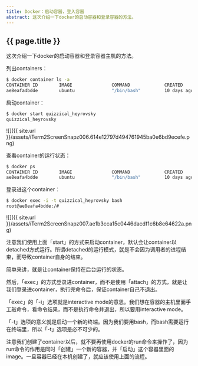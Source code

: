 ```yaml
---
title: Docker：启动容器，登入容器
abstract: 这次介绍一下docker的启动容器和登录容器的方法。
---
```


## {{ page.title }}

这次介绍一下docker的启动容器和登录容器主机的方法。

列出containers：

```bash
$ docker container ls -a
CONTAINER ID        IMAGE               COMMAND             CREATED             STATUS                    PORTS               NAMES
ae8eafa4bdde        ubuntu              "/bin/bash"         10 days ago         Exited (255) 8 days ago                       quizzical_heyrovsky
```

启动container：

```bash
$ docker start quizzical_heyrovsky
quizzical_heyrovsky
```

![]({{ site.url }}/assets/iTerm2ScreenSnapz006.614e12797d494761945ba0e6bd9ecefe.png)

查看container的运行状态：

```bash
$ docker ps
CONTAINER ID        IMAGE               COMMAND             CREATED             STATUS              PORTS               NAMES
ae8eafa4bdde        ubuntu              "/bin/bash"         10 days ago         Up 5 minutes                            quizzical_heyrovsky
```

登录进这个container：

```bash
$ docker exec -i -t quizzical_heyrovsky bash
root@ae8eafa4bdde:/#
```

![]({{ site.url }}/assets/iTerm2ScreenSnapz007.ae1b3cca15c0446dacdf1c6b8e64622a.png)

注意我们使用上面「start」的方式来启动container，默认会让container以detached方式运行。所谓detached的运行模式，就是不会因为调用者的进程结束，而导致container自身的结束。

简单来讲，就是让container保持在后台运行的状态。

然后，「exec」的方式登录进container，而不是使用「attach」的方式，就是让我们登录进container，执行完命令后，保证container自己不退出。

「exec」的「-i」选项就是interactive mode的意思。我们想在容器的主机里面手工敲命令，看命令结果，而不是执行命令并退出，所以要用interactive mode。

「-t」选项的意义就是启动一个新的终端。因为我们要用bash，而bash需要运行在终端里，所以「-t」选项是必不可少的。

注意我们创建了container以后，就不要再使用docker的run命令来操作了，因为run命令的作用是同时「创建」一个新的容器，并「启动」这个容器里面的image。一旦容器已经在本机创建了，就应该使用上面的流程。
